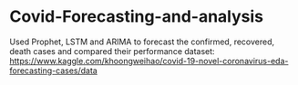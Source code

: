 # Covid-Forecasting-and-analysis
Used Prophet, LSTM and ARIMA to forecast the confirmed, recovered, death cases and compared their performance
dataset: https://www.kaggle.com/khoongweihao/covid-19-novel-coronavirus-eda-forecasting-cases/data
